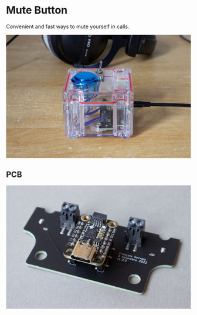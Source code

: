 # Mute Button

Convenient and fast ways to mute yourself in calls.

![Overview](assets/img/IMG_1380.jpg)

## PCB

![PCB](assets/img/IMG_1371.jpg)
